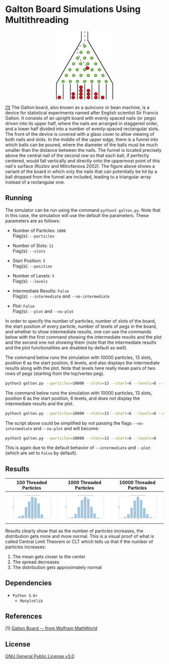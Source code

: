 # Galton Board Simulations Using Multithreading

<p align="center"><img src="./images/galton_board.png"></p>

[[1]](#references) The Galton board, also known as a quincunx or bean machine, is a device for statistical experiments named after English scientist Sir Francis Galton. It consists of an upright board with evenly spaced nails (or pegs) driven into its upper half, where the nails are arranged in staggered order, and a lower half divided into a number of evenly-spaced rectangular slots. The front of the device is covered with a glass cover to allow viewing of both nails and slots. In the middle of the upper edge, there is a funnel into which balls can be poured, where the diameter of the balls must be much smaller than the distance between the nails. The funnel is located precisely above the central nail of the second row so that each ball, if perfectly centered, would fall vertically and directly onto the uppermost point of this nail's surface (Kozlov and Mitrofanova 2002). The figure above shows a variant of the board in which only the nails that can potentially be hit by a ball dropped from the funnel are included, leading to a triangular array instead of a rectangular one.

## Running
The simulator can be run using the command `python3 galton.py`.
Note that in this case, the simulation will use the default the parameters. These parameters are as follows:

* Number of Particles: `1000`  
Flag(s): `--particles`

* Number of Slots: `11`  
Flag(s): `--slots`

* Start Position: `5`  
Flag(s): `--position`

* Number of Levels: `5`  
Flag(s): `--levels`

* Intermediate Results: `False`  
Flag(s): `--intermediate` and `--no-intermediate`

* Plot: `False`  
Flag(s): `--plot` and `--no-plot`

In order to specify the number of particles, number of slots of the board, the start position of
every particle, number of levels of pegs in the board, and whether to show intermediate results, one can use the commands below with the first command showing the intermediate results and the plot and the second one not showing them (note that the intermediate results and the plot functionalities are disabled by default as well).

The command below runs the simulation with 10000 particles, 13 slots, position 6 as the start position, 6 levels, and also displays the intermediate results along with the plot. Note that levels here really mean pairs of two rows of pegs (starting from the top/vertex peg).

```sh
python3 galton.py --particles=10000 --slots=13 --start=6 --levels=6 --intermediate --plot
```

The command below runs the simulation with 10000 particles, 13 slots, position 6 as the start position, 6 levels, and does not display the intermediate results and the plot.
```sh
python3 galton.py --particles=10000 --slots=13 --start=6 --levels=6 --no-intermediate --no-plot
```

The script above could be simplified by not passing the flags `--no-intermediate` and `--no-plot` and will become:
```sh
python3 galton.py --particles=10000 --slots=13 --start=6 --levels=6
```

This is again due to the default behavior of `--intermediate` and `--plot` (which are set to `False` by default).

## Results
100 Threaded Particles      | 1000 Threaded Particles       | 10000 Threaded Particles
:--------------------------:|:-----------------------------:|:-------------------------:
![100 Particles](./images/galton_100.png) | ![1000 Particles](./images/galton_1000.png) | ![10000 Particles](./images/galton_10_000.png)

Results clearly show that as the number of particles increases, the distribution gets more and
more normal. This is a visual proof of what is called Central Limit Theorem or CLT which tells us that if the number of particles increases:

1. The mean gets closer to the center
2. The spread decreases
3. The distribution gets approximately normal

## Dependencies
* `Python 3.6+`
    * `Matplotlib`

## References
[1] [Galton Board -- from Wolfram MathWorld](http://mathworld.wolfram.com/GaltonBoard.html)

## License
[GNU General Public License v3.0](LICENSE)
